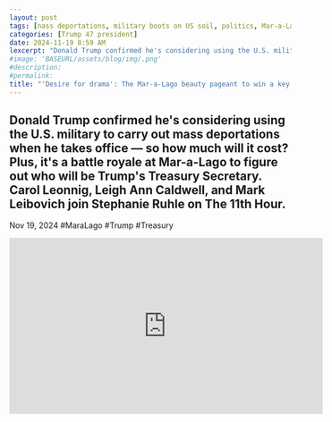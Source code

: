 ```yaml
---
layout: post
tags: [nass deportations, military boots on US soil, politics, Mar-a-Lago, Treasury]
categories: [Trump 47 president]
date: 2024-11-19 8:59 AM
lexcerpt: "Donald Trump confirmed he's considering using the U.S. military to carry out mass deportations when he takes office — so how much will it cost? Plus, it's a battle royale at Mar-a-Lago to figure out who will be Trump's Treasury Secretary. Carol Leonnig, Leigh Ann Caldwell, and Mark Leibovich join Stephanie Ruhle on The 11th Hour."
#image: 'BASEURL/assets/blog/img/.png'
#description:
#permalink:
title: "'Desire for drama': The Mar-a-Lago beauty pageant to win a key Trump position"
---
```



## Donald Trump confirmed he's considering using the U.S. military to carry out mass deportations when he takes office — so how much will it cost? Plus, it's a battle royale at Mar-a-Lago to figure out who will be Trump's Treasury Secretary. Carol Leonnig, Leigh Ann Caldwell, and Mark Leibovich join Stephanie Ruhle on The 11th Hour.

Nov 19, 2024  #MaraLago #Trump #Treasury

<iframe width="560" height="315" src="https://www.youtube.com/embed/tpTjyQyEQeg?si=nM43Gh8KaHWzHdLg" title="YouTube video player" frameborder="0" allow="accelerometer; autoplay; clipboard-write; encrypted-media; gyroscope; picture-in-picture; web-share" referrerpolicy="strict-origin-when-cross-origin" allowfullscreen></iframe>

